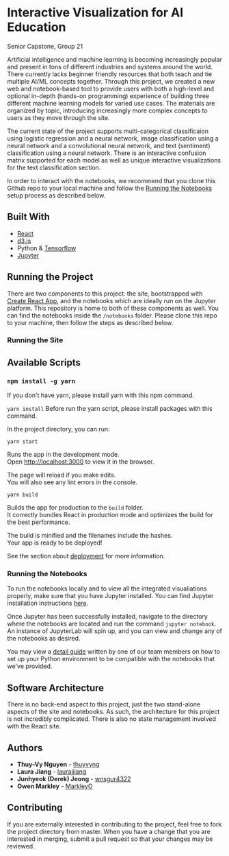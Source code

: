 # Interactive Visualization for AI Education

Senior Capstone, Group 21

Artificial intelligence and machine learning is becoming increasingly popular and present in tons of different industries and systems around the world. There currently lacks beginner friendly resources that both teach and tie multiple AI/ML concepts together. Through this project, we created a new web and notebook-based tool to provide users with both a high-level and optional in-depth (hands-on programming) experience of building three different machine learning models for varied use cases. The materials are organized by topic, introducing increasingly more complex concepts to users as they move through the site.

The current state of the project supports multi-categorical classificaion using logistic regression and a neural network, image classification using a neural network and a convolutional neural network, and text (sentiment) classification using a neural network. There is an interactive confusion matrix supported for each model as well as unique interactive visualizations for the text classification section.

In order to interact with the notebooks, we recommend that you clone this Github repo to your local machine and follow the [Running the Notebooks](#running-the-notebooks) setup process as described below. 

## Built With 

* [React](https://reactjs.org/)
* [d3.js](https://d3js.org/)
* Python & [Tensorflow](https://www.tensorflow.org/overview)
* [Jupyter](https://jupyter.org/)

## Running the Project

There are two components to this project: the site, bootstrapped with [Create React App](https://github.com/facebook/create-react-app), and the notebooks which are ideally run on the Jupyter platform. This repository is home to both of these components as well. You can find the notebooks inside the `/notebooks` folder. Please clone this repo to your machine, then follow the steps as described below. 

### Running the Site

## Available Scripts

### `npm install -g yarn`
If you don't have yarn, please install yarn with this npm command.

`yarn install`
Before run the yarn script, please install packages with this command.

In the project directory, you can run:

`yarn start`

Runs the app in the development mode.\
Open [http://localhost:3000](http://localhost:3000) to view it in the browser.

The page will reload if you make edits.\
You will also see any lint errors in the console.

`yarn build`

Builds the app for production to the `build` folder.\
It correctly bundles React in production mode and optimizes the build for the best performance.

The build is minified and the filenames include the hashes.\
Your app is ready to be deployed!

See the section about [deployment](https://facebook.github.io/create-react-app/docs/deployment) for more information.

### Running the Notebooks

To run the notebooks locally and to view all the integrated visualiations properly, make sure that you have Jupyter installed. You can find Jupyter installation instructions [here](https://jupyter.org/install.html). 

Once Jupyter has been successfully installed, navigate to the directory where the notebooks are located and run the command `jupyter notebook`. An instance of JupyterLab will spin up, and you can view and change any of the notebooks as desired. 

You may view a [detail guide](https://docs.google.com/document/d/1h76vgy_LERoE-vHN1l1jOaTV0jHh6Q-2yGn7WjvXubw/edit?usp=sharing) written by one of our team members on how to set up your Python environment to be compatible with the notebooks that we've provided.

## Software Architecture 

There is no back-end aspect to this project, just the two stand-alone aspects of the site and notebooks. As such, the architecture for this project is not incredibly complicated. There is also no state management involved with the React site. 

## Authors

* **Thuy-Vy Nguyen** - [thuyvyng](https://github.com/thuyvyng)
* **Laura Jiang** - [laurajjiang](https://github.com/laurajjiang)
* **Junhyeok (Derek) Jeong** - [wnsgur4322](https://github.com/wnsgur4322)
* **Owen Markley** - [MarkleyO](https://github.com/MarkleyO)

## Contributing

If you are externally interested in contributing to the project, feel free to fork the project directory from master. When you have a change that you are interested in merging, submit a pull request so that your changes may be reviewed. 
